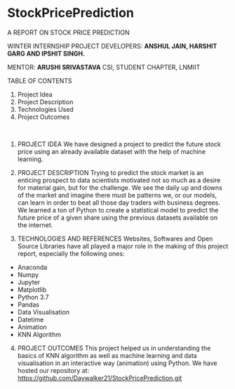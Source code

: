 # StockPricePrediction





A REPORT ON
STOCK PRICE PREDICTION





WINTER INTERNSHIP PROJECT
DEVELOPERS: **ANSHUL JAIN, HARSHIT GARG AND IPSHIT SINGH.**

MENTOR: **ARUSHI SRIVASTAVA**
CSI, STUDENT CHAPTER, LNMIIT



TABLE OF CONTENTS
1.	Project Idea
2.	Project Description
3.	Technologies Used
4.	Project Outcomes

<br>

1.	PROJECT IDEA
We have designed a project to predict the future stock price using an already available dataset with the help of machine learning.   


2.	PROJECT DESCRIPTION
Trying to predict the stock market is an enticing prospect to data scientists motivated not so much as a desire for material gain, but for the challenge. We see the daily up and downs of the market and imagine there must be patterns we, or our models, can learn in order to beat all those day traders with business degrees. 
We learned a ton of Python to create a statistical model to predict the future price of a given share using the previous datasets available on the internet.


3.	TECHNOLOGIES AND REFERENCES 
Websites, Softwares and Open Source Libraries have all played a major role in the making of this project report, especially the following ones:


*	Anaconda	
*	Numpy
*	Jupyter	
*   Matplotlib
*   Python 3.7	
*	Pandas
*	Data Visualisation	
*	Datetime
*	Animation	
*	KNN Algorithm


4.	PROJECT OUTCOMES
This project helped us in understanding the basics of KNN algorithm as well as machine learning and data visualisation in an interactive way (animation) using Python.
We have hosted our repository at: https://github.com/Daywalker21/StockPricePrediction.git
